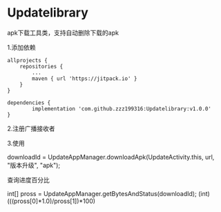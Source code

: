 # Updatelibrary
apk下载工具类，支持自动删除下载的apk

1.添加依赖

	allprojects {
		repositories {
			...
			maven { url 'https://jitpack.io' }
		}
	}
 
 	dependencies {
	        implementation 'com.github.zzz199316:Updatelibrary:v1.0.0'
	}




2.注册广播接收者

 <receiver android:name="com.plgf.updatelibrary.receiver.InstallReceiver">
            <intent-filter android:priority="20">
                <action android:name="android.intent.action.DOWNLOAD_COMPLETE" />
            </intent-filter>
        </receiver>
3.使用

downloadId = UpdateAppManager.downloadApk(UpdateActivity.this, url, "版本升级", "apk");


查询进度百分比

int[] pross = UpdateAppManager.getBytesAndStatus(downloadId);
(int) (((pross[0]*1.0)/pross[1])*100)



